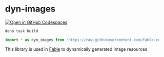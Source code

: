# dyn-images

[![Open in GitHub Codespaces](https://github.com/codespaces/badge.svg)](https://codespaces.new/fable-community/dyn-images)

```sh
deno task build
```

```ts
import * as dyn_images from 'https://raw.githubusercontent.com/fable-community/dyn-images/main/mod.ts'
```

This library is used in [Fable](https://github.com/ker0olos/fable) to dynamically generated image resources